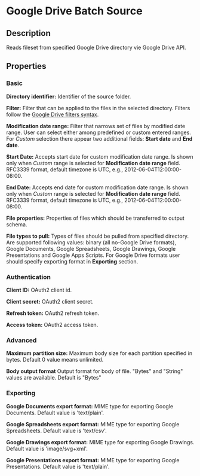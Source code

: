 # Google Drive Batch Source


Description
-----------
Reads fileset from specified Google Drive directory vie Google Drive API.

Properties
----------
### Basic

**Directory identifier:** Identifier of the source folder.

**Filter:** Filter that can be applied to the files in the selected directory. 
Filters follow the [Google Drive filters syntax](https://developers.google.com/drive/api/v3/ref-search-terms).

**Modification date range:** Filter that narrows set of files by modified date range. 
User can select either among predefined or custom entered ranges. 
For _Custom_ selection there appear two additional fields: **Start date** and **End date**. 

**Start Date:** Accepts start date for custom modification date range. 
Is shown only when _Custom_ range is selected for **Modification date range** field. 
RFC3339 format, default timezone is UTC, e.g., 2012-06-04T12:00:00-08:00.

**End Date:** Accepts end date for custom modification date range. 
Is shown only when _Custom_ range is selected for **Modification date range** field.
RFC3339 format, default timezone is UTC, e.g., 2012-06-04T12:00:00-08:00.

**File properties:** Properties of files which should be transferred to output schema.

**File types to pull:** Types of files should be pulled from specified directory. 
Are supported following values: binary (all no-Google Drive formats), Google Documents, Google Spreadsheets, 
Google Drawings, Google Presentations and Google Apps Scripts. 
For Google Drive formats user should specify exporting format in **Exporting** section.

### Authentication

**Client ID:** OAuth2 client id.

**Client secret:** OAuth2 client secret.

**Refresh token:** OAuth2 refresh token.

**Access token:** OAuth2 access token.

### Advanced

**Maximum partition size:** Maximum body size for each partition specified in bytes. Default 0 value means unlimited.

**Body output format** Output format for body of file. "Bytes" and "String" values are available. Default is "Bytes"

### Exporting

**Google Documents export format:** MIME type for exporting Google Documents. Default value is 'text/plain'.

**Google Spreadsheets export format:** MIME type for exporting Google Spreadsheets. Default value is 'text/csv'.

**Google Drawings export format:** MIME type for exporting Google Drawings. Default value is 'image/svg+xml'.

**Google Presentations export format:** MIME type for exporting Google Presentations. Default value is 'text/plain'.